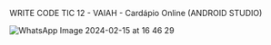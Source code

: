 WRITE CODE TIC 12 - VAIAH - Cardápio Online (ANDROID STUDIO)

![WhatsApp Image 2024-02-15 at 16 46 29](https://github.com/DaviCalo/VAIAH-TIC-12/assets/147265692/75026139-ad22-4b63-be07-6ca35cc3757b)
